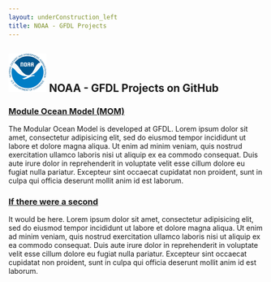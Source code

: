 ```yaml
---
layout: underConstruction_left
title: NOAA - GFDL Projects
---
```


![NOAA logo](images/NOAA_logo.png) NOAA - GFDL Projects on GitHub
------------------------------

### [Module Ocean Model (MOM)](/CommerceGov/MOM)

The Modular Ocean Model is developed at GFDL.  Lorem ipsum dolor sit
amet, consectetur adipisicing elit, sed do eiusmod tempor incididunt
ut labore et dolore magna aliqua. Ut enim ad minim veniam, quis
nostrud exercitation ullamco laboris nisi ut aliquip ex ea commodo
consequat. Duis aute irure dolor in reprehenderit in voluptate velit
esse cillum dolore eu fugiat nulla pariatur. Excepteur sint occaecat
cupidatat non proident, sunt in culpa qui officia deserunt mollit anim
id est laborum.

### [If there were a second](/CommerceGov/Second)

It would be here.  Lorem ipsum dolor sit amet, consectetur adipisicing
elit, sed do eiusmod tempor incididunt ut labore et dolore magna
aliqua. Ut enim ad minim veniam, quis nostrud exercitation ullamco
laboris nisi ut aliquip ex ea commodo consequat. Duis aute irure dolor
in reprehenderit in voluptate velit esse cillum dolore eu fugiat nulla
pariatur. Excepteur sint occaecat cupidatat non proident, sunt in
culpa qui officia deserunt mollit anim id est laborum.
